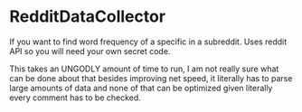 # RedditDataCollector

If you want to find word frequency of a specific in a subreddit. Uses reddit API so you will need your own secret code.

This takes an UNGODLY amount of time to run, I am not really sure what can be done about that besides improving net speed, it literally has to parse large amounts of data and none of that can be optimized given literally every comment has to be checked. 
